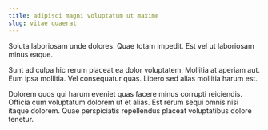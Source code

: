 ```yaml
---
title: adipisci magni voluptatum ut maxime
slug: vitae quaerat
---
```


Soluta laboriosam unde dolores. Quae totam impedit. Est vel ut laboriosam minus eaque.

Sunt ad culpa hic rerum placeat ea dolor voluptatem. Mollitia at aperiam aut. Eum ipsa mollitia. Vel consequatur quas. Libero sed alias mollitia harum est.

Dolorem quos qui harum eveniet quas facere minus corrupti reiciendis. Officia cum voluptatum dolorem ut et alias. Est rerum sequi omnis nisi itaque dolorem. Quae perspiciatis repellendus placeat voluptatibus dolore tenetur.
